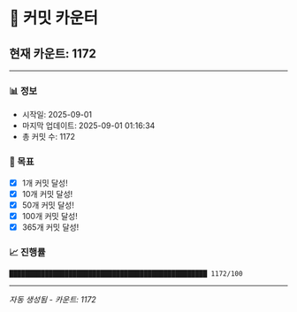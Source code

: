 # 🔢 커밋 카운터

## 현재 카운트: 1172

---

### 📊 정보
- 시작일: 2025-09-01
- 마지막 업데이트: 2025-09-01 01:16:34
- 총 커밋 수: 1172

### 🎯 목표
- [x] 1개 커밋 달성!
- [x] 10개 커밋 달성!
- [x] 50개 커밋 달성!
- [x] 100개 커밋 달성!
- [x] 365개 커밋 달성!

### 📈 진행률
```
██████████████████████████████████████████████████ 1172/100
```

---
*자동 생성됨 - 카운트: 1172*
